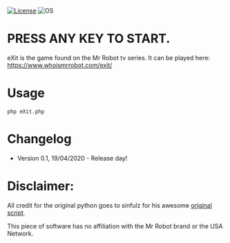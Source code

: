 [![License](https://img.shields.io/badge/License-MIT-blue.svg?style=flat-square)](https://github.com/Manisso/fsociety/blob/master/LICENSE) ![OS](https://img.shields.io/badge/Tested%20On-Linux%20|%20OSX%20-yellowgreen.svg?style=flat-square)

# PRESS ANY KEY TO START.

eXit is the game found on the Mr Robot tv series. It can be played here: https://www.whoismrrobot.com/exit/

# Usage

```
php eXit.php
```

# Changelog
* Version 0.1, 19/04/2020 - Release day! 

# Disclaimer:
All credit for the original python goes to sinfulz for his awesome [original script](https://github.com/sinfulz/eXit).

This piece of software has no affiliation with the Mr Robot brand or the USA Network.
